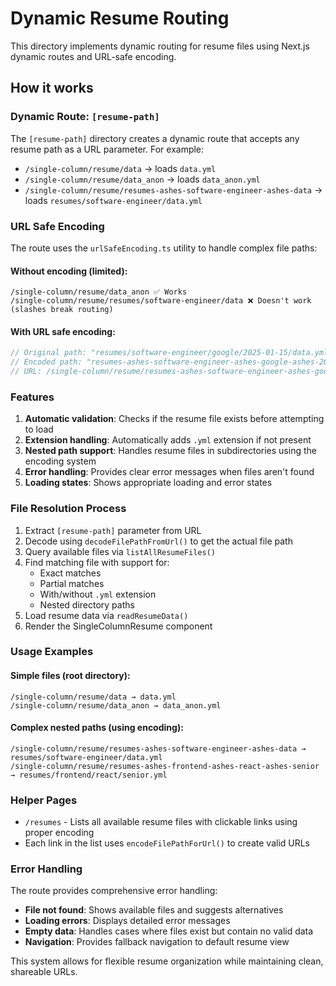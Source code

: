 # Dynamic Resume Routing

This directory implements dynamic routing for resume files using Next.js dynamic routes and URL-safe encoding.

## How it works

### Dynamic Route: `[resume-path]`

The `[resume-path]` directory creates a dynamic route that accepts any resume path as a URL parameter. For example:

- `/single-column/resume/data` → loads `data.yml`
- `/single-column/resume/data_anon` → loads `data_anon.yml`
- `/single-column/resume/resumes-ashes-software-engineer-ashes-data` → loads `resumes/software-engineer/data.yml`

### URL Safe Encoding

The route uses the `urlSafeEncoding.ts` utility to handle complex file paths:

#### Without encoding (limited):

```
/single-column/resume/data_anon ✅ Works
/single-column/resume/resumes/software-engineer/data ❌ Doesn't work (slashes break routing)
```

#### With URL safe encoding:

```typescript
// Original path: "resumes/software-engineer/google/2025-01-15/data.yml"
// Encoded path: "resumes-ashes-software-engineer-ashes-google-ashes-2025-01-15-ashes-data"
// URL: /single-column/resume/resumes-ashes-software-engineer-ashes-google-ashes-2025-01-15-ashes-data
```

### Features

1. **Automatic validation**: Checks if the resume file exists before attempting to load
2. **Extension handling**: Automatically adds `.yml` extension if not present
3. **Nested path support**: Handles resume files in subdirectories using the encoding system
4. **Error handling**: Provides clear error messages when files aren't found
5. **Loading states**: Shows appropriate loading and error states

### File Resolution Process

1. Extract `[resume-path]` parameter from URL
2. Decode using `decodeFilePathFromUrl()` to get the actual file path
3. Query available files via `listAllResumeFiles()`
4. Find matching file with support for:
   - Exact matches
   - Partial matches
   - With/without `.yml` extension
   - Nested directory paths
5. Load resume data via `readResumeData()`
6. Render the SingleColumnResume component

### Usage Examples

#### Simple files (root directory):

```
/single-column/resume/data → data.yml
/single-column/resume/data_anon → data_anon.yml
```

#### Complex nested paths (using encoding):

```
/single-column/resume/resumes-ashes-software-engineer-ashes-data → resumes/software-engineer/data.yml
/single-column/resume/resumes-ashes-frontend-ashes-react-ashes-senior → resumes/frontend/react/senior.yml
```

### Helper Pages

- `/resumes` - Lists all available resume files with clickable links using proper encoding
- Each link in the list uses `encodeFilePathForUrl()` to create valid URLs

### Error Handling

The route provides comprehensive error handling:

- **File not found**: Shows available files and suggests alternatives
- **Loading errors**: Displays detailed error messages
- **Empty data**: Handles cases where files exist but contain no valid data
- **Navigation**: Provides fallback navigation to default resume view

This system allows for flexible resume organization while maintaining clean, shareable URLs.
